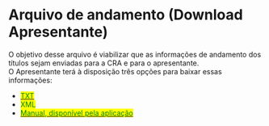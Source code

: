 # Arquivo de andamento (Download Apresentante)

O objetivo desse arquivo é viabilizar que as informações de andamento dos títulos sejam enviadas para a CRA e para o apresentante. \
O Apresentante terá à disposição três opções para baixar essas informações:

* [<mark style="color:green;">TXT</mark>](../arquivo-de-andamento-cartorio/andamento-em-txt.md)
* <mark style="color:green;">XML</mark>&#x20;
* [<mark style="color:green;">Manual, disponível pela aplicação</mark>](download-do-andamento-pela-aplicacao-cra21.md)
